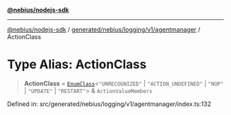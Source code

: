 [**@nebius/nodejs-sdk**](../../../../../../README.md)

---

[@nebius/nodejs-sdk](../../../../../../README.md) / [generated/nebius/logging/v1/agentmanager](../README.md) / ActionClass

# Type Alias: ActionClass

> **ActionClass** = [`EnumClass`](../../../../../../runtime/protos/enum/type-aliases/EnumClass.md)\<`"UNRECOGNIZED"` \| `"ACTION_UNDEFINED"` \| `"NOP"` \| `"UPDATE"` \| `"RESTART"`\> & `ActionValueMembers`

Defined in: src/generated/nebius/logging/v1/agentmanager/index.ts:132
